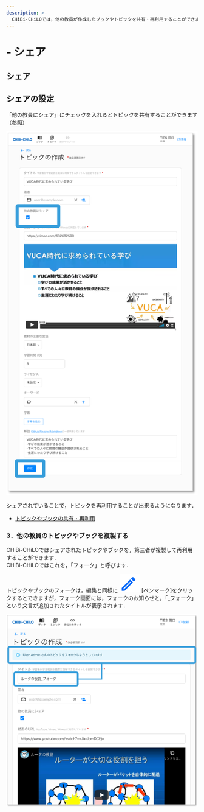 ```yaml
---
description: >-
  CHiBi-CHiLOでは，他の教員が作成したブックやトピックを共有・再利用することができます．ただし，トピックやブックを作成した教員が，元のトピックやブックを変更・削除すると，再利用先のトピックやブックも変更・削除されます．また，シェアを停止すると見えなくなります．
---
```


# - シェア

## シェア

## シェアの設定

「他の教員にシェア」にチェックを入れるとトピックを共有することができます（[参照](search.md)）

![](<../.gitbook/assets/image (470).png>)

シェアされていることで，トピックを再利用することが出来るようになります．

* [トピックやブックの共有・再利用](reuse-topic.md)

### 3．他の教員のトピックやブックを複製する

CHiBi-CHiLOではシェアされたトピックやブックを，第三者が複製して再利用することができます．\
CHiBi-CHiLOではこれを，「フォーク」と呼びます．

トピックやブックのフォークは，編集と同様に ![](<../.gitbook/assets/image (49).png>) \[ペンマーク]をクリックするとできますが，フォーク画面には，フォークのお知らせと，「\_フォーク」という文言が追加されたタイトルが表示されます．

![](<../.gitbook/assets/image (144).png>)
